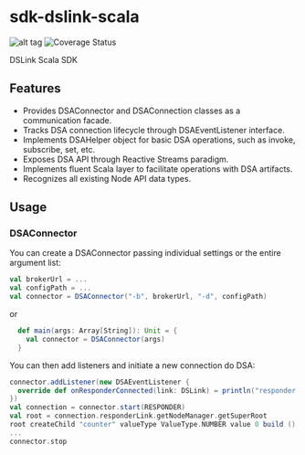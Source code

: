 # sdk-dslink-scala

![alt tag](https://travis-ci.org/IOT-DSA/sdk-dslink-scala.svg?branch=master)
![Coverage Status](https://coveralls.io/repos/github/IOT-DSA/sdk-dslink-scala/badge.svg)

DSLink Scala SDK

## Features

- Provides DSAConnector and DSAConnection classes as a communication facade.
- Tracks DSA connection lifecycle through DSAEventListener interface.
- Implements DSAHelper object for basic DSA operations, such as invoke, subscribe, set, etc.
- Exposes DSA API through Reactive Streams paradigm.
- Implements fluent Scala layer to facilitate operations with DSA artifacts.
- Recognizes all existing Node API data types.

## Usage

### DSAConnector

You can create a DSAConnector passing individual settings or the entire argument list:

```scala
val brokerUrl = ...
val configPath = ...
val connector = DSAConnector("-b", brokerUrl, "-d", configPath)
```

or

```scala
  def main(args: Array[String]): Unit = {
    val connector = DSAConnector(args)    
  }
```

You can then add listeners and initiate a new connection do DSA:

```scala
connector.addListener(new DSAEventListener {
  override def onResponderConnected(link: DSLink) = println("responder link connected @ " + link.getPath)
})
val connection = connector.start(RESPONDER)
val root = connection.responderLink.getNodeManager.getSuperRoot
root createChild "counter" valueType ValueType.NUMBER value 0 build ()
...
connector.stop
```
